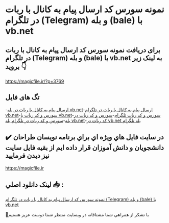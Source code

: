 # نمونه سورس کد ارسال پیام به کانال با ربات در تلگرام (Telegram) و بله (bale) با vb.net

## برای دریافت نمونه سورس کد ارسال پیام به کانال با ربات در تلگرام (Telegram) و بله (bale) با vb.net به لینک زیر بروید 👇

https://magicfile.ir/?p=3769

## تگ های فایل

-[ارسال پیام به کانال با ربات در بله vb.net](https://magicfile.ir/product/%d8%b3%d9%88%d8%b1%d8%b3-%da%a9%d8%af-%d8%a7%d8%b1%d8%b3%d8%a7%d9%84-%d9%be%db%8c%d8%a7%d9%85-%d8%a8%d9%87-%da%a9%d8%a7%d9%86%d8%a7%d9%84-%d8%a8%d8%a7-%d8%b1%d8%a8%d8%a7%d8%aa-%d8%aa%d9%84%da%af%d8%b1%d8%a7%d9%85-%d8%a8%d9%84%d9%87-vbnet/)-[ارسال پیام به کانال با ربات در تلگرام vb.net](https://magicfile.ir/product/%d8%b3%d9%88%d8%b1%d8%b3-%da%a9%d8%af-%d8%a7%d8%b1%d8%b3%d8%a7%d9%84-%d9%be%db%8c%d8%a7%d9%85-%d8%a8%d9%87-%da%a9%d8%a7%d9%86%d8%a7%d9%84-%d8%a8%d8%a7-%d8%b1%d8%a8%d8%a7%d8%aa-%d8%aa%d9%84%da%af%d8%b1%d8%a7%d9%85-%d8%a8%d9%84%d9%87-vbnet/)-[سورس و کد ربات با vb.net](https://magicfile.ir/product/%d8%b3%d9%88%d8%b1%d8%b3-%da%a9%d8%af-%d8%a7%d8%b1%d8%b3%d8%a7%d9%84-%d9%be%db%8c%d8%a7%d9%85-%d8%a8%d9%87-%da%a9%d8%a7%d9%86%d8%a7%d9%84-%d8%a8%d8%a7-%d8%b1%d8%a8%d8%a7%d8%aa-%d8%aa%d9%84%da%af%d8%b1%d8%a7%d9%85-%d8%a8%d9%84%d9%87-vbnet/)-[سورس و کد ربات تلگرام](https://magicfile.ir/product/%d8%b3%d9%88%d8%b1%d8%b3-%da%a9%d8%af-%d8%a7%d8%b1%d8%b3%d8%a7%d9%84-%d9%be%db%8c%d8%a7%d9%85-%d8%a8%d9%87-%da%a9%d8%a7%d9%86%d8%a7%d9%84-%d8%a8%d8%a7-%d8%b1%d8%a8%d8%a7%d8%aa-%d8%aa%d9%84%da%af%d8%b1%d8%a7%d9%85-%d8%a8%d9%84%d9%87-vbnet/)-[سورس و کد ربات در بله](https://magicfile.ir/product/%d8%b3%d9%88%d8%b1%d8%b3-%da%a9%d8%af-%d8%a7%d8%b1%d8%b3%d8%a7%d9%84-%d9%be%db%8c%d8%a7%d9%85-%d8%a8%d9%87-%da%a9%d8%a7%d9%86%d8%a7%d9%84-%d8%a8%d8%a7-%d8%b1%d8%a8%d8%a7%d8%aa-%d8%aa%d9%84%da%af%d8%b1%d8%a7%d9%85-%d8%a8%d9%84%d9%87-vbnet/)-[سورس و کد ربات در تلگرام بله vb.net](https://magicfile.ir/product/%d8%b3%d9%88%d8%b1%d8%b3-%da%a9%d8%af-%d8%a7%d8%b1%d8%b3%d8%a7%d9%84-%d9%be%db%8c%d8%a7%d9%85-%d8%a8%d9%87-%da%a9%d8%a7%d9%86%d8%a7%d9%84-%d8%a8%d8%a7-%d8%b1%d8%a8%d8%a7%d8%aa-%d8%aa%d9%84%da%af%d8%b1%d8%a7%d9%85-%d8%a8%d9%84%d9%87-vbnet/)-[کد ربات در vb.net بله تلگرام](https://magicfile.ir/product/%d8%b3%d9%88%d8%b1%d8%b3-%da%a9%d8%af-%d8%a7%d8%b1%d8%b3%d8%a7%d9%84-%d9%be%db%8c%d8%a7%d9%85-%d8%a8%d9%87-%da%a9%d8%a7%d9%86%d8%a7%d9%84-%d8%a8%d8%a7-%d8%b1%d8%a8%d8%a7%d8%aa-%d8%aa%d9%84%da%af%d8%b1%d8%a7%d9%85-%d8%a8%d9%84%d9%87-vbnet/)

## ✔️ در سايت فايل هاي ويژه اي براي برنامه نويسان طراحان دانشجويان و دانش آموزان قرار داده ايم از بقيه فايل سايت نيز ديدن فرماييد

https://magicfile.ir


## لينک دانلود اصلي 📥 :

[نمونه سورس کد ارسال پیام به کانال با ربات در تلگرام (Telegram) و بله (bale) با vb.net](https://magicfile.ir/product/%d8%b3%d9%88%d8%b1%d8%b3-%da%a9%d8%af-%d8%a7%d8%b1%d8%b3%d8%a7%d9%84-%d9%be%db%8c%d8%a7%d9%85-%d8%a8%d9%87-%da%a9%d8%a7%d9%86%d8%a7%d9%84-%d8%a8%d8%a7-%d8%b1%d8%a8%d8%a7%d8%aa-%d8%aa%d9%84%da%af%d8%b1%d8%a7%d9%85-%d8%a8%d9%84%d9%87-vbnet/) 


🙏با تشکر از همراهي شما مشتاقانه در وبسایت منتظر شما دوست عزیز هستیم

